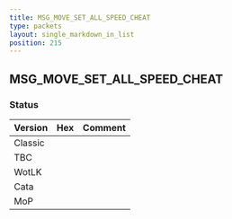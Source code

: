 ```yaml
---
title: MSG_MOVE_SET_ALL_SPEED_CHEAT
type: packets
layout: single_markdown_in_list
position: 215
---
```


## MSG_MOVE_SET_ALL_SPEED_CHEAT

### Status

Version | Hex | Comment
---------- | ---------- | ---------- 
Classic |  |  
TBC |  |  
WotLK |  |  
Cata |  |  
MoP |  |  